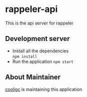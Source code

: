 # rappeler-api

This is the api server for rappeler

## Development server
- Install all the dependencies  
`npm install`
- Run the application
`npm start`


## About Maintainer
[cooligc](http://www.sitakant.info) is maintaining this application
